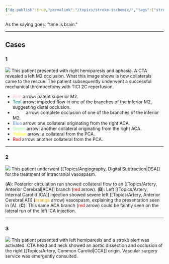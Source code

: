 ```yaml
---
{"dg-publish":true,"permalink":"/topics/stroke-ischemic/","tags":["stroke","DSA","thrombectomy","stroke/ischemic"],"created":"2023-10-13T12:43:34.272-07:00","updated":"2024-01-22T15:25:37.914-08:00"}
---
```



As the saying goes: "time is brain." 

---

## Cases

### 1

![](https://i.imgur.com/3q5beKU.jpg)
This patient presented with right hemiparesis and aphasia. A CTA revealed a left M2 occlusion. What this image shows is how collaterals came to the rescue. The patient subsequently underwent a successful mechanical thrombectomy with TICI 2C reperfusion.

- <span style="color:pink">Pink</span> arrow: patent superior M2.
- <span style="color:teal">Teal</span> arrow: impeded flow in one of the branches of the inferior M2, suggesting distal occlusion.
- <span style="color:white">White</span> arrow: complete occlusion of one of the branches of the inferior M2.
- <span style="color:cornflowerblue">Blue</span> arrow: one collateral originating from the right ACA.
- <span style="color:palegreen">Green</span> arrow: another collateral originating from the right ACA.
- <span style="color:yellow">Yellow</span> arrow: a collateral from the PCA.
- <span style="color:red">Red</span> arrow: another collateral from the PCA.

---

### 2

![](https://i.imgur.com/c3YbA1g.jpg)
This patient underwent [[Topics/Angiography, Digital Subtraction\|DSA]] for the treatment of intracranial vasospasm. 

(**A**): Posterior circulation run showed collateral flow to an [[Topics/Artery, Anterior Cerebral\|ACA]] branch (<span style="color:red">red</span> arrow).
(**B**): Left [[Topics/Artery, Internal Carotid\|ICA]] injection showed severe left [[Topics/Artery, Anterior Cerebral\|A1]] (<span style="color:orange">orange</span> arrow) vasospasm, explaining the presentation seen in (A).
(**C**): This same ACA branch (<span style="color:red">red</span> arrow) could be faintly seen on the lateral run of the left ICA injection.

---

### 3

![](https://i.imgur.com/QSO2ypt.jpg)
This patient presented with left hemiparesis and a stroke alert was activated. CTA head and neck showed an aortic dissection and occlusion of the right [[Topics/Artery, Common Carotid\|CCA]] origin. Vascular surgery service was emergently consulted.